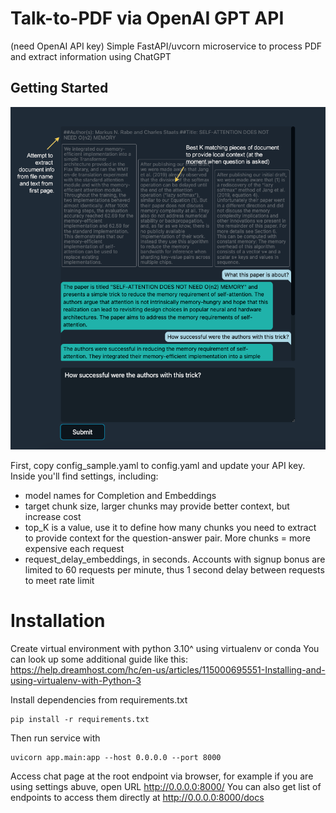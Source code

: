 # Talk-to-PDF via OpenAI GPT API
(need OpenAI API key)
Simple FastAPI/uvcorn microservice to process PDF and extract information using ChatGPT

## Getting Started

![alt text](/extras/chat.png)


First, copy config_sample.yaml to config.yaml and update your API key.
Inside you'll find settings, including:
- model names for Completion and Embeddings
- target chunk size, larger chunks may provide better context, but increase cost
- top_K is a value, use it to define how many chunks you need to extract to provide context for the question-answer pair. More chunks = more expensive each request
- request_delay_embeddings, in seconds. Accounts with signup bonus are limited to 60 requests per minute, thus 1 second delay between requests to meet rate limit

# Installation

Create virtual environment with python 3.10^ using virtualenv or conda
You can look up some additional guide like this: https://help.dreamhost.com/hc/en-us/articles/115000695551-Installing-and-using-virtualenv-with-Python-3

Install dependencies from requirements.txt
```
pip install -r requirements.txt
```
Then run service with 
```
uvicorn app.main:app --host 0.0.0.0 --port 8000
```

Access chat page at the root endpoint via browser, for example if you are using settings abuve, open URL http://0.0.0.0:8000/
You can also get list of endpoints to access them directly at http://0.0.0.0:8000/docs

